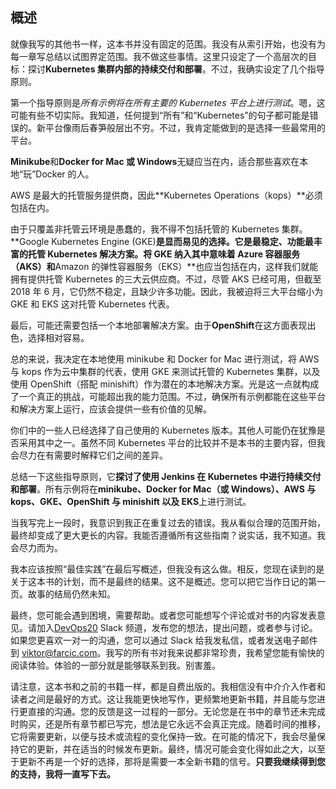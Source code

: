 ## 概述

就像我写的其他书一样，这本书并没有固定的范围。我没有从索引开始，也没有为每一章写总结以试图界定范围。我不做这些事情。这里只设定了一个高层次的目标：探讨**Kubernetes 集群内部的持续交付和部署**。不过，我确实设定了几个指导原则。

第一个指导原则是*所有示例将在所有主要的 Kubernetes 平台上进行测试*。嗯，这可能有些不切实际。我知道，任何提到“所有”和“Kubernetes”的句子都可能是错误的。新平台像雨后春笋般层出不穷。不过，我肯定能做到的是选择一些最常用的平台。

**Minikube**和**Docker for Mac 或 Windows**无疑应当在内，适合那些喜欢在本地“玩”Docker 的人。

AWS 是最大的托管服务提供商，因此**Kubernetes Operations（kops）**必须包括在内。

由于只覆盖非托管云环境是愚蠢的，我不得不包括托管的 Kubernetes 集群。**Google Kubernetes Engine (GKE)**是显而易见的选择。它是最稳定、功能最丰富的托管 Kubernetes 解决方案。将 GKE 纳入其中意味着 Azure 容器服务（AKS）和**Amazon 的弹性容器服务（EKS）**也应当包括在内，这样我们就能拥有提供托管 Kubernetes 的三大云供应商。不过，尽管 AKS 已经可用，但截至 2018 年 6 月，它仍然不稳定，且缺少许多功能。因此，我被迫将三大平台缩小为 GKE 和 EKS 这对托管 Kubernetes 代表。

最后，可能还需要包括一个本地部署解决方案。由于**OpenShift**在这方面表现出色，选择相对容易。

总的来说，我决定在本地使用 minikube 和 Docker for Mac 进行测试，将 AWS 与 kops 作为云中集群的代表，使用 GKE 来测试托管的 Kubernetes 集群，以及使用 OpenShift（搭配 minishift）作为潜在的本地解决方案。光是这一点就构成了一个真正的挑战，可能超出我的能力范围。不过，确保所有示例都能在这些平台和解决方案上运行，应该会提供一些有价值的见解。

你们中的一些人已经选择了自己使用的 Kubernetes 版本。其他人可能仍在犹豫是否采用其中之一。虽然不同 Kubernetes 平台的比较并不是本书的主要内容，但我会尽力在有需要时解释它们之间的差异。

总结一下这些指导原则，它**探讨了使用 Jenkins 在 Kubernetes 中进行持续交付和部署**。所有示例将在**minikube、Docker for Mac（或 Windows）、AWS 与 kops、GKE、OpenShift 与 minishift 以及 EKS**上进行测试。

当我写完上一段时，我意识到我正在重复过去的错误。我从看似合理的范围开始，最终却变成了更大更长的内容。我能否遵循所有这些指南？说实话，我不知道。我会尽力而为。

我本应该按照“最佳实践”在最后写概述，但我没有这么做。相反，您现在读到的是关于这本书的计划，而不是最终的结果。这不是概述。您可以把它当作日记的第一页。故事的结局仍然未知。

最终，您可能会遇到困境，需要帮助。或者您可能想写个评论或对书的内容发表意见。请加入[DevOps20](http://slack.devops20toolkit.com/) Slack 频道，发布您的想法，提出问题，或者参与讨论。如果您更喜欢一对一的沟通，您可以通过 Slack 给我发私信，或者发送电子邮件到 viktor@farcic.com。我写的所有书对我来说都非常珍贵，我希望您能有愉快的阅读体验。体验的一部分就是能够联系到我。别害羞。

请注意，这本书和之前的书籍一样，都是自费出版的。我相信没有中介介入作者和读者之间是最好的方式。这让我能更快地写作，更频繁地更新书籍，并且能与您进行更直接的沟通。您的反馈是这一过程的一部分。无论您是在书中的章节还未完成时购买，还是所有章节都已写完，想法是它永远不会真正完成。随着时间的推移，它将需要更新，以便与技术或流程的变化保持一致。在可能的情况下，我会尽量保持它的更新，并在适当的时候发布更新。最终，情况可能会变化得如此之大，以至于更新不再是一个好的选择，那将是需要一本全新书籍的信号。**只要我继续得到您的支持，我将一直写下去。**
